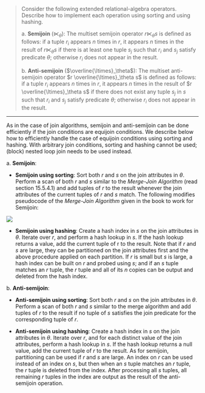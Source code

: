 > Consider the following extended relational-algebra operators. Describe how to 
> implement each operation using sorting and using hashing. 
> 
> a. **Semijoin** ($\ltimes_\theta$): The multiset semijoin operator $r \ltimes_\theta s$
> is defined as follows: if a tuple $r_i$ appears $n$ times in $r$, it appears $n$ times in 
> the result of $r \ltimes_\theta s$ if there is at least one tuple $s_j$ such that 
> $r_i$ and $s_j$ satisfy predicate $\theta$; otherwise $r_i$ does not appear in the result. 
> 
> b. **Anti-semijoin** ($\overline{\ltimes}_\theta$): The multiset anti-semijoin operator 
> $r \overline{\ltimes}_\theta s$ is defined as follows: if a tuple $r_i$ appears $n$ times 
> in $r$, it appears $n$ times in the result of $r \overline{\ltimes}_\theta s$ if there does 
> not exist any tuple $s_j$ in $s$ such that $r_i$ and $s_j$ satisfy predicate $\theta$; otherwise
> $r_i$ does not appear in the result. 

--------------------------------

As in the case of join algorithms, semijoin and anti-semijoin can be done efficiently 
if the join conditions are equijoin conditions. We describe below how to efficiently handle 
the case of equijoin conditions using sorting and hashing. With arbitrary join conditions, sorting
and hashing cannot be used; (block) nested loop join needs to be used instead. 

a. **Semijoin**: 

* **Semijoin using sorting**: Sort both $r$ and $s$ on the join attributes in $\theta$. Perform
a scan of both $r$ and $s$ similar to the _Merge-Join Algorithm_ (read section 15.5.4.1) and 
add tuples of $r$ to the result whenever the join attributes of the current tuples of $r$ and $s$
match. The following modifies pseudocode of the _Merge-Join Algorithm_ given in the book to work for
Semijoin:

<img src="../semijoin_using_sorting.jpg">

* **Semijoin using hashing**: Create a hash index in $s$ on the join attributes in $\theta$. 
Iterate over $r$, and perform a hash lookup in $s$. If the hash lookup returns a value, add 
the current tuple of r to the result. 
Note that if $r$ and $s$ are large, they can be partitioned on the join attributes first and the 
above procedure applied on each partition. If $r$ is small but $s$ is large, a hash index can 
be built on $r$ and probed using $s$; and if an $s$ tuple matches an $r$ tuple, the $r$ tuple and all
of its $n$ copies can be output and deleted from the hash index. 


b. **Anti-semijoin**: 

* **Anti-semijoin using sorting**: Sort both $r$ and $s$ on the join attributes in $\theta$. 
Perform a scan of both $r$ and $s$ similar to the merge algorithm and add tuples of $r$ to the 
result if no tuple of $s$ satisfies the join predicate for the corresponding tuple of $r$. 

* **Anti-semijoin using hashing**: Create a hash index in $s$ on the join attributes in 
$\theta$. Iterate over $r$, and for each distinct value of the join attributes, perform 
a hash lookup in $s$. If the hash lookup returns a null value, add the current tuple of $r$
to the result. 
As for semijoin, partitioning can be used if $r$ and $s$ are large. An index on $r$ can be
used instead of an index on $s$, but then when an $s$ tuple matches an $r$ tuple, the $r$
tuple is deleted from the index. After processing all $s$ tuples, all remaining $r$ tuples in the 
index are output as the result of the anti-semijoin operation. 